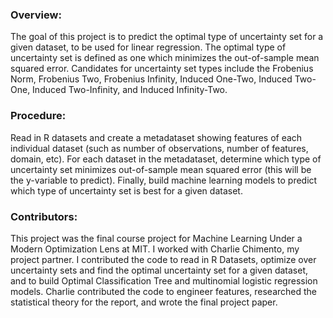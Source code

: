 ### Overview:
The goal of this project is to predict the optimal type of uncertainty set for a given dataset, to be used for linear regression. The optimal type of uncertainty set is defined as one which minimizes the out-of-sample mean squared error. Candidates for uncertainty set types include the Frobenius Norm, Frobenius Two, Frobenius Infinity, Induced One-Two, Induced Two-One, Induced Two-Infinity, and Induced Infinity-Two. 

### Procedure:
Read in R datasets and create a metadataset showing features of each individual dataset (such as number of observations, number of features, domain, etc). For each dataset in the metadataset, determine which type of uncertainty set minimizes out-of-sample mean squared error (this will be the y-variable to predict). Finally, build machine learning models to predict which type of uncertainty set is best for a given dataset.

### Contributors:
This project was the final course project for Machine Learning Under a Modern Optimization Lens at MIT. I worked with Charlie Chimento, my project partner. I contributed the code to read in R Datasets, optimize over uncertainty sets and find the optimal uncertainty set for a given dataset, and to build Optimal Classification Tree and multinomial logistic regression models. Charlie contributed the code to engineer features, researched the statistical theory for the report, and wrote the final project paper.